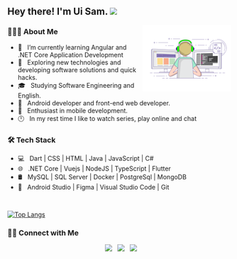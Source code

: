 <!--
**uisam00/uisam00** is a ✨ _special_ ✨ repository because its `README.md` (this file) appears on your GitHub profile.

Here are some ideas to get you started:

- 🔭 I’m currently working on ...
- 🌱 I’m currently learning ...
- 👯 I’m looking to collaborate on ...
- 🤔 I’m looking for help with ...
- 💬 Ask me about ...
- 📫 How to reach me: ...
- 😄 Pronouns: ...
- ⚡ Fun fact: ...
-->

<h2> Hey there! I'm Ui Sam. <img src="https://github.com/souvikguria98/souvikguria98/blob/master/Hi.gif" width="25"></h2>
<img align="right" alt="GIF" src="https://raw.githubusercontent.com/devSouvik/devSouvik/master/gif3.gif" width="200"/>


<h3> 👨🏻‍💻 About Me </h3>

- 🔭 &nbsp; I’m currently learning Angular and .NET Core Application Development
- 🤔 &nbsp; Exploring new technologies and developing software solutions and quick hacks.
- 🎓 &nbsp; Studying Software Engineering and English.
- 💼 &nbsp; Android developer and front-end web developer.
- 🌱 &nbsp; Enthusiast in mobile development.
- 🕛 &nbsp; In my rest time I like to watch series, play online and chat 


<h3>🛠 Tech Stack</h3>

- 💻 &nbsp; Dart | CSS | HTML | Java | JavaScript | C#
- 🌐 &nbsp; .NET Core | Vuejs | NodeJS | TypeScript | Flutter
- 🛢 &nbsp; MySQL | SQL Server | Docker | PostgreSql | MongoDB
- 🔧 &nbsp; Android Studio | Figma | Visual Studio Code | Git


</br>

[![Top Langs](https://github-readme-stats.vercel.app/api/top-langs/?username=uisam00&layout=compact&text_color=daf7dc&bg_color=151515)](https://github.com/uisam00/github-readme-stats)


<h3> 🤝🏻 Connect with Me </h3>

<p align="center">  
&nbsp; <a href="https://www.instagram.com/ui3.00/" target="_blank" rel="noopener noreferrer"><img src="https://img.icons8.com/plasticine/100/000000/instagram-new.png" width="50" /></a>  
&nbsp; <a href="https://www.linkedin.com/in/uisam00/" target="_blank" rel="noopener noreferrer"><img src="https://img.icons8.com/plasticine/100/000000/linkedin.png" width="50" /></a>
&nbsp; <a href="mailto:uisam.santos@gmail.com" target="_blank" rel="noopener noreferrer"><img src="https://img.icons8.com/plasticine/100/000000/gmail.png"  width="50" /></a>
</p>

<!--⭐️ From [devSouvik](https://github.com/uisam00) --> 

